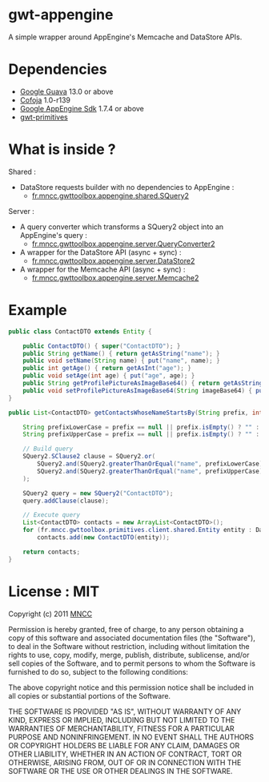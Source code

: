 gwt-appengine
=============

A simple wrapper around AppEngine's Memcache and DataStore APIs.

Dependencies
============

* [Google Guava](http://code.google.com/p/guava-libraries/) 13.0 or above
* [Cofoja](https://code.google.com/p/cofoja/) 1.0-r139
* [Google AppEngine Sdk](https://developers.google.com/appengine/downloads) 1.7.4 or above
* [gwt-primitives](https://github.com/csavelief/gwt-toolbox/blob/master/src/fr/mncc/gwttoolbox/primitives)

What is inside ?
================

Shared :
* DataStore requests builder with no dependencies to AppEngine :
    * [fr.mncc.gwttoolbox.appengine.shared.SQuery2](https://github.com/csavelief/gwt-toolbox/blob/master/src/fr/mncc/gwttoolbox/appengine/shared/SQuery2.java)

Server :
* A query converter which transforms a SQuery2 object into an AppEngine's query :
    * [fr.mncc.gwttoolbox.appengine.server.QueryConverter2](https://github.com/csavelief/gwt-toolbox/blob/master/src/fr/mncc/gwttoolbox/appengine/server/QueryConverter2.java)
* A wrapper for the DataStore API (async + sync) :
    * [fr.mncc.gwttoolbox.appengine.server.DataStore2](https://github.com/csavelief/gwt-toolbox/blob/master/src/fr/mncc/gwttoolbox/appengine/server/DataStore2.java)
* A wrapper for the Memcache API (async + sync) :
    * [fr.mncc.gwttoolbox.appengine.server.Memcache2](https://github.com/csavelief/gwt-toolbox/blob/master/src/fr/mncc/gwttoolbox/appengine/server/Memcache2.java)

Example
=======

```java
public class ContactDTO extends Entity {

    public ContactDTO() { super("ContactDTO"); }
    public String getName() { return getAsString("name"); }
    public void setName(String name) { put("name", name); }
    public int getAge() { return getAsInt("age"); }
    public void setAge(int age) { put("age", age); }
    public String getProfilePictureAsImageBase64() { return getAsString("imageBase64"); }
    public void setProfilePictureAsImageBase64(String imageBase64) { put("imageBase64", imageBase64); }
}
```

```java
public List<ContactDTO> getContactsWhoseNameStartsBy(String prefix, int offset, int limit) {

    String prefixLowerCase = prefix == null || prefix.isEmpty() ? "" : prefix.substring(0, 1).toLowerCase() + prefix.substring(1);
    String prefixUpperCase = prefix == null || prefix.isEmpty() ? "" : prefix.substring(0, 1).toUpperCase() + prefix.substring(1);

    // Build query
    SQuery2.SClause2 clause = SQuery2.or(
        SQuery2.and(SQuery2.greaterThanOrEqual("name", prefixLowerCase), SQuery2.lessThan("name", prefixLowerCase + "\ufffd")),
        SQuery2.and(SQuery2.greaterThanOrEqual("name", prefixUpperCase), SQuery2.lessThan("name", prefixUpperCase + "\ufffd"))
    );

    SQuery2 query = new SQuery2("ContactDTO");
    query.addClause(clause);

    // Execute query
    List<ContactDTO> contacts = new ArrayList<ContactDTO>();
    for (fr.mncc.gwttoolbox.primitives.client.shared.Entity entity : DataStore2.list(squery, offset, limit))
        contacts.add(new ContactDTO(entity));

    return contacts;
}
```

License : MIT
=============

Copyright (c) 2011 [MNCC](http://www.mncc.fr/)

Permission is hereby granted, free of charge, to any person obtaining a copy of this software and
associated documentation files (the "Software"), to deal in the Software without restriction,
including without limitation the rights to use, copy, modify, merge, publish, distribute,
sublicense, and/or sell copies of the Software, and to permit persons to whom the Software is
furnished to do so, subject to the following conditions:

The above copyright notice and this permission notice shall be included in all copies or
substantial portions of the Software.

THE SOFTWARE IS PROVIDED "AS IS", WITHOUT WARRANTY OF ANY KIND, EXPRESS OR IMPLIED, INCLUDING BUT
NOT LIMITED TO THE WARRANTIES OF MERCHANTABILITY, FITNESS FOR A PARTICULAR PURPOSE AND
NONINFRINGEMENT. IN NO EVENT SHALL THE AUTHORS OR COPYRIGHT HOLDERS BE LIABLE FOR ANY CLAIM,
DAMAGES OR OTHER LIABILITY, WHETHER IN AN ACTION OF CONTRACT, TORT OR OTHERWISE, ARISING FROM,
OUT OF OR IN CONNECTION WITH THE SOFTWARE OR THE USE OR OTHER DEALINGS IN THE SOFTWARE.
